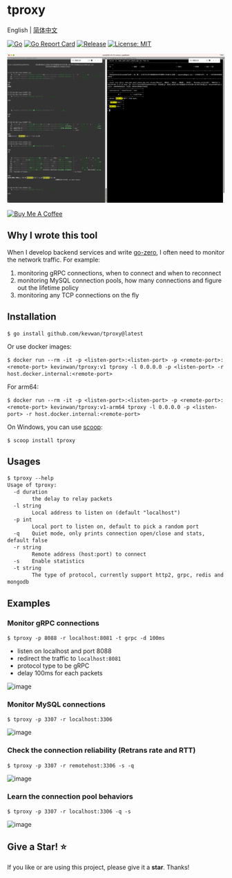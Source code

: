 # tproxy

English | [简体中文](readme-cn.md)

[![Go](https://github.com/kevwan/tproxy/workflows/Go/badge.svg?branch=main)](https://github.com/kevwan/tproxy/actions)
[![Go Report Card](https://goreportcard.com/badge/github.com/kevwan/tproxy)](https://goreportcard.com/report/github.com/kevwan/tproxy)
[![Release](https://img.shields.io/github/v/release/kevwan/tproxy.svg?style=flat-square)](https://github.com/kevwan/tproxy)
[![License: MIT](https://img.shields.io/badge/License-MIT-yellow.svg)](https://opensource.org/licenses/MIT)

![img.png](images/2023-07-06.png)

<a href="https://www.buymeacoffee.com/kevwan" target="_blank"><img src="https://cdn.buymeacoffee.com/buttons/v2/default-yellow.png" alt="Buy Me A Coffee" style="height: 60px !important;width: 217px !important;" ></a>

## Why I wrote this tool

When I develop backend services and write [go-zero](https://github.com/zeromicro/go-zero), I often need to monitor the network traffic. For example:
1. monitoring gRPC connections, when to connect and when to reconnect
2. monitoring MySQL connection pools, how many connections and figure out the lifetime policy
3. monitoring any TCP connections on the fly

## Installation

```shell
$ go install github.com/kevwan/tproxy@latest
```

Or use docker images:

```shell
$ docker run --rm -it -p <listen-port>:<listen-port> -p <remote-port>:<remote-port> kevinwan/tproxy:v1 tproxy -l 0.0.0.0 -p <listen-port> -r host.docker.internal:<remote-port>
```

For arm64:

```shell
$ docker run --rm -it -p <listen-port>:<listen-port> -p <remote-port>:<remote-port> kevinwan/tproxy:v1-arm64 tproxy -l 0.0.0.0 -p <listen-port> -r host.docker.internal:<remote-port>
```

On Windows, you can use [scoop](https://scoop.sh/):

```shell
$ scoop install tproxy
```

## Usages

```shell
$ tproxy --help
Usage of tproxy:
  -d duration
    	the delay to relay packets
  -l string
    	Local address to listen on (default "localhost")
  -p int
    	Local port to listen on, default to pick a random port
  -q	Quiet mode, only prints connection open/close and stats, default false
  -r string
    	Remote address (host:port) to connect
  -s	Enable statistics
  -t string
    	The type of protocol, currently support http2, grpc, redis and mongodb
```

## Examples

### Monitor gRPC connections

```shell
$ tproxy -p 8088 -r localhost:8081 -t grpc -d 100ms
```

- listen on localhost and port 8088
- redirect the traffic to `localhost:8081`
- protocol type to be gRPC
- delay 100ms for each packets

<img width="579" alt="image" src="https://user-images.githubusercontent.com/1918356/181794530-5b25f75f-0c1a-4477-8021-56946903830a.png">

### Monitor MySQL connections

```shell
$ tproxy -p 3307 -r localhost:3306
```

<img width="600" alt="image" src="https://user-images.githubusercontent.com/1918356/173970130-944e4265-8ba6-4d2e-b091-1f6a5de81070.png">

### Check the connection reliability (Retrans rate and RTT)

```shell
$ tproxy -p 3307 -r remotehost:3306 -s -q
```

<img width="548" alt="image" src="https://user-images.githubusercontent.com/1918356/180252614-7cf4d1f9-9ba8-4aa4-a964-6f37cf991749.png">

### Learn the connection pool behaviors

```shell
$ tproxy -p 3307 -r localhost:3306 -q -s
```

<img width="404" alt="image" src="https://user-images.githubusercontent.com/1918356/236633144-9136e415-5763-4051-8c59-78ac363229ac.png">

## Give a Star! ⭐

If you like or are using this project, please give it a **star**. Thanks!
